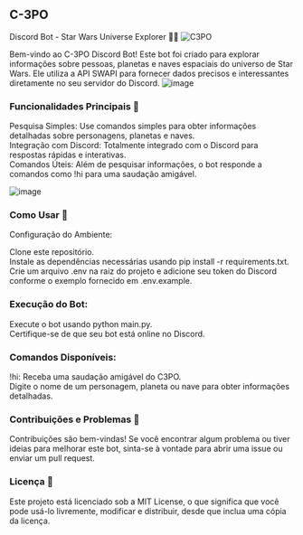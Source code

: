 ## C-3PO
 Discord Bot - Star Wars Universe Explorer 🤖✨
![C3PO](https://github.com/custodiotiago1986/C-3PO/assets/84323433/9818b46c-9325-41ae-a3e4-63e253ca3808)

Bem-vindo ao C-3PO Discord Bot! Este bot foi criado para explorar informações sobre pessoas, planetas e naves espaciais do universo de Star Wars. Ele utiliza a API SWAPI para fornecer dados precisos e interessantes diretamente no seu servidor do Discord.
![image](https://github.com/custodiotiago1986/C-3PO/assets/84323433/543d2acc-b03f-4244-ad9a-7d4e8455c1a4)

### Funcionalidades Principais 🌟
Pesquisa Simples: Use comandos simples para obter informações detalhadas sobre personagens, planetas e naves.  
Integração com Discord: Totalmente integrado com o Discord para respostas rápidas e interativas.  
Comandos Úteis: Além de pesquisar informações, o bot responde a comandos como !hi para uma saudação amigável.  

![image](https://github.com/custodiotiago1986/C-3PO/assets/84323433/b666c7ca-d137-4720-8d75-44fda9a7442d)


### Como Usar 🚀
Configuração do Ambiente:  

Clone este repositório.  
Instale as dependências necessárias usando pip install -r requirements.txt.  
Crie um arquivo .env na raiz do projeto e adicione seu token do Discord conforme o exemplo fornecido em .env.example.  

### Execução do Bot:

Execute o bot usando python main.py.  
Certifique-se de que seu bot está online no Discord.  

### Comandos Disponíveis:

!hi: Receba uma saudação amigável do C3PO.  
Digite o nome de um personagem, planeta ou nave para obter informações detalhadas.  

### Contribuições e Problemas 🤝  
Contribuições são bem-vindas! Se você encontrar algum problema ou tiver ideias para melhorar este bot, sinta-se à vontade para abrir uma issue ou enviar um pull request.

### Licença 📜
Este projeto está licenciado sob a MIT License, o que significa que você pode usá-lo livremente, modificar e distribuir, desde que inclua uma cópia da licença.






